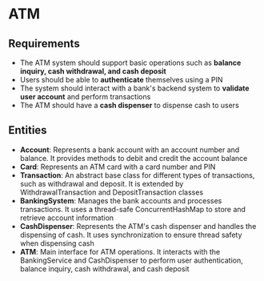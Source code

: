 # ATM

## Requirements
- The ATM system should support basic operations such as **balance inquiry, cash withdrawal, and cash deposit**
- Users should be able to **authenticate** themselves using a PIN
- The system should interact with a bank's backend system to **validate user account** and perform transactions
- The ATM should have a **cash dispenser** to dispense cash to users
  
## Entities
- **Account**: Represents a bank account with an account number and balance. It provides methods to debit and credit the account balance
- **Card**: Represents an ATM card with a card number and PIN
- **Transaction**: An abstract base class for different types of transactions, such as withdrawal and deposit. It is extended by WithdrawalTransaction and DepositTransaction classes
- **BankingSystem**: Manages the bank accounts and processes transactions. It uses a thread-safe ConcurrentHashMap to store and retrieve account information
- **CashDispenser**: Represents the ATM's cash dispenser and handles the dispensing of cash. It uses synchronization to ensure thread safety when dispensing cash
- **ATM**: Main interface for ATM operations. It interacts with the BankingService and CashDispenser to perform user authentication, balance inquiry, cash withdrawal, and cash deposit
